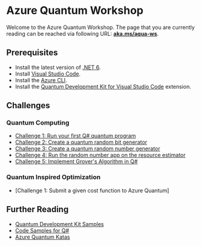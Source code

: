 # Azure Quantum Workshop

Welcome to the Azure Quantum Workshop. The page that you are currently reading can be reached via following URL: **[aka.ms/aqua-ws](https://aka.ms/aqua-ws)**.

## Prerequisites

- Install the latest version of [.NET 6](https://dotnet.microsoft.com/download/dotnet/6.0).
- Install [Visual Studio Code](https://code.visualstudio.com/download).
- Install the [Azure CLI](https://docs.microsoft.com/cli/azure/install-azure-cli).
- Install the [Quantum Development Kit for Visual Studio Code](https://marketplace.visualstudio.com/items?itemName=quantum.quantum-devkit-vscode) extension.

## Challenges

### Quantum Computing

- [Challenge 1: Run your first Q# quantum program](challenge-qc-01.md)
- [Challenge 2: Create a quantum random bit generator](challenge-qc-02.md)
- [Challenge 3: Create a quantum random number generator](challenge-qc-03.md)
- [Challenge 4: Run the random number app on the resource estimator](challenge-qc-04.md)
- [Challenge 5: Implement Grover's Algorithm in Q#](challenge-qc-05.md)

### Quantum Inspired Optimization

- [Challenge 1: Submit a given cost function to Azure Quantum]

## Further Reading

- [Quantum Development Kit Samples](https://github.com/Microsoft/Quantum)
- [Code Samples for Q#](https://docs.microsoft.com/samples/browse/?languages=qsharp)
- [Azure Quantum Katas](https://github.com/microsoft/QuantumKatas)
